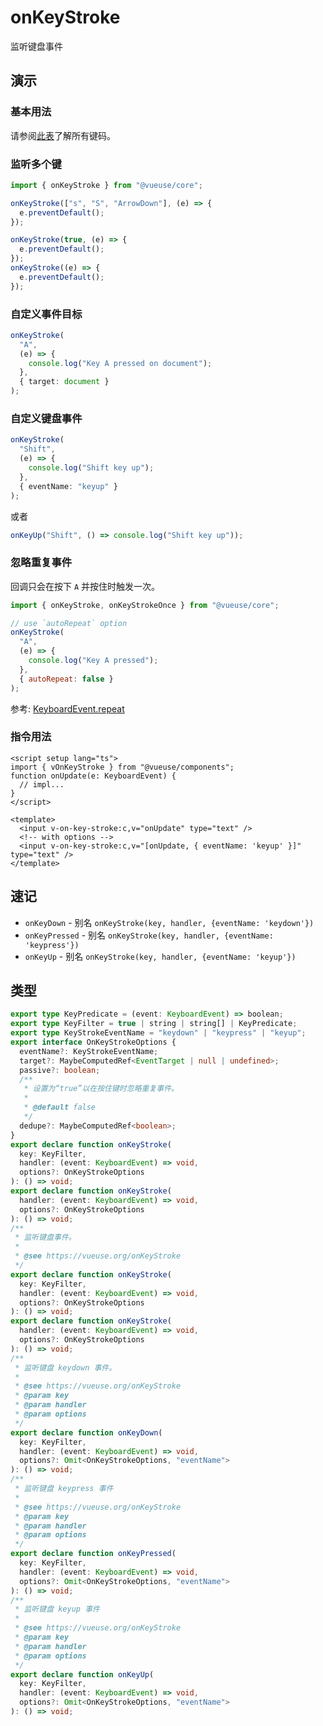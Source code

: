 # onKeyStroke

监听键盘事件

## 演示

### 基本用法

<demo src="./demo.vue" title="onKeyStroke" desc=""></demo>

请参阅[此表](https://developer.mozilla.org/zh-CN/docs/Web/API/UI_Events/Keyboard_event_key_values)了解所有键码。

### 监听多个键

```ts
import { onKeyStroke } from "@vueuse/core";

onKeyStroke(["s", "S", "ArrowDown"], (e) => {
  e.preventDefault();
});

onKeyStroke(true, (e) => {
  e.preventDefault();
});
onKeyStroke((e) => {
  e.preventDefault();
});
```

### 自定义事件目标

```ts
onKeyStroke(
  "A",
  (e) => {
    console.log("Key A pressed on document");
  },
  { target: document }
);
```

### 自定义键盘事件

```ts
onKeyStroke(
  "Shift",
  (e) => {
    console.log("Shift key up");
  },
  { eventName: "keyup" }
);
```

或者

```ts
onKeyUp("Shift", () => console.log("Shift key up"));
```

### 忽略重复事件

回调只会在按下 `A` 并按住时触发一次。

```js
import { onKeyStroke, onKeyStrokeOnce } from "@vueuse/core";

// use `autoRepeat` option
onKeyStroke(
  "A",
  (e) => {
    console.log("Key A pressed");
  },
  { autoRepeat: false }
);
```

参考: [KeyboardEvent.repeat](https://developer.mozilla.org/en-US/docs/Web/API/KeyboardEvent/repeat)

### 指令用法

```vue
<script setup lang="ts">
import { vOnKeyStroke } from "@vueuse/components";
function onUpdate(e: KeyboardEvent) {
  // impl...
}
</script>

<template>
  <input v-on-key-stroke:c,v="onUpdate" type="text" />
  <!-- with options -->
  <input v-on-key-stroke:c,v="[onUpdate, { eventName: 'keyup' }]" type="text" />
</template>
```

## 速记

- `onKeyDown` - 别名 `onKeyStroke(key, handler, {eventName: 'keydown'})`
- `onKeyPressed` - 别名 `onKeyStroke(key, handler, {eventName: 'keypress'})`
- `onKeyUp` - 别名 `onKeyStroke(key, handler, {eventName: 'keyup'})`

## 类型

```ts
export type KeyPredicate = (event: KeyboardEvent) => boolean;
export type KeyFilter = true | string | string[] | KeyPredicate;
export type KeyStrokeEventName = "keydown" | "keypress" | "keyup";
export interface OnKeyStrokeOptions {
  eventName?: KeyStrokeEventName;
  target?: MaybeComputedRef<EventTarget | null | undefined>;
  passive?: boolean;
  /**
   * 设置为“true”以在按住键时忽略重复事件。
   *
   * @default false
   */
  dedupe?: MaybeComputedRef<boolean>;
}
export declare function onKeyStroke(
  key: KeyFilter,
  handler: (event: KeyboardEvent) => void,
  options?: OnKeyStrokeOptions
): () => void;
export declare function onKeyStroke(
  handler: (event: KeyboardEvent) => void,
  options?: OnKeyStrokeOptions
): () => void;
/**
 * 监听键盘事件。
 *
 * @see https://vueuse.org/onKeyStroke
 */
export declare function onKeyStroke(
  key: KeyFilter,
  handler: (event: KeyboardEvent) => void,
  options?: OnKeyStrokeOptions
): () => void;
export declare function onKeyStroke(
  handler: (event: KeyboardEvent) => void,
  options?: OnKeyStrokeOptions
): () => void;
/**
 * 监听键盘 keydown 事件。
 *
 * @see https://vueuse.org/onKeyStroke
 * @param key
 * @param handler
 * @param options
 */
export declare function onKeyDown(
  key: KeyFilter,
  handler: (event: KeyboardEvent) => void,
  options?: Omit<OnKeyStrokeOptions, "eventName">
): () => void;
/**
 * 监听键盘 keypress 事件
 *
 * @see https://vueuse.org/onKeyStroke
 * @param key
 * @param handler
 * @param options
 */
export declare function onKeyPressed(
  key: KeyFilter,
  handler: (event: KeyboardEvent) => void,
  options?: Omit<OnKeyStrokeOptions, "eventName">
): () => void;
/**
 * 监听键盘 keyup 事件
 *
 * @see https://vueuse.org/onKeyStroke
 * @param key
 * @param handler
 * @param options
 */
export declare function onKeyUp(
  key: KeyFilter,
  handler: (event: KeyboardEvent) => void,
  options?: Omit<OnKeyStrokeOptions, "eventName">
): () => void;
```
